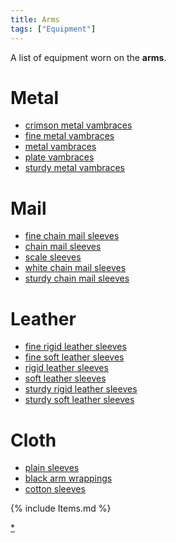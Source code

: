 ```yaml
---
title: Arms
tags: ["Equipment"]
---
```

A list of equipment worn on the **arms**.

# Metal

- [crimson metal vambraces](crimson_metal_vambraces "wikilink")
- [fine metal vambraces](fine_metal_vambraces "wikilink")
- [metal vambraces](metal_vambraces "wikilink")
- [plate vambraces](plate_vambraces "wikilink")
- [sturdy metal vambraces](sturdy_metal_vambraces "wikilink")

# Mail

- [fine chain mail sleeves](fine_chain_mail_sleeves "wikilink")
- [chain mail sleeves](chain_mail_sleeves "wikilink")
- [scale sleeves](scale_sleeves "wikilink")
- [white chain mail sleeves](white_chain_mail_sleeves "wikilink")
- [sturdy chain mail sleeves](sturdy_chain_mail_sleeves "wikilink")

# Leather

- [fine rigid leather sleeves](fine_rigid_leather_sleeves "wikilink")
- [fine soft leather sleeves](fine_soft_leather_sleeves "wikilink")
- [rigid leather sleeves](rigid_leather_sleeves "wikilink")
- [soft leather sleeves](soft_leather_sleeves "wikilink")
- [sturdy rigid leather
  sleeves](sturdy_rigid_leather_sleeves "wikilink")
- [sturdy soft leather sleeves](sturdy_soft_leather_sleeves "wikilink")

# Cloth

- [plain sleeves](plain_sleeves "wikilink")
- [black arm wrappings](black_arm_wrappings "wikilink")
- [cotton sleeves](cotton_sleeves "wikilink")

{% include Items.md %}

[\*](Category:Arms_items "wikilink")